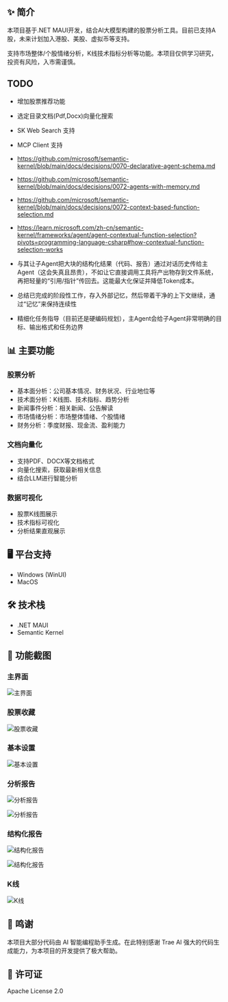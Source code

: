 ## ✨ 简介

本项目基于.NET MAUI开发，结合AI大模型构建的股票分析工具。目前已支持A股，未来计划加入港股、美股、虚拟币等支持。

支持市场整体/个股情绪分析，K线技术指标分析等功能。本项目仅供学习研究，投资有风险，入市需谨慎。

## TODO

- 增加股票推荐功能
- 选定目录文档(Pdf,Docx)向量化搜索
- SK Web Search 支持
- MCP Client 支持
- https://github.com/microsoft/semantic-kernel/blob/main/docs/decisions/0070-declarative-agent-schema.md
- https://github.com/microsoft/semantic-kernel/blob/main/docs/decisions/0072-agents-with-memory.md
- https://github.com/microsoft/semantic-kernel/blob/main/docs/decisions/0072-context-based-function-selection.md
- https://learn.microsoft.com/zh-cn/semantic-kernel/frameworks/agent/agent-contextual-function-selection?pivots=programming-language-csharp#how-contextual-function-selection-works


- 与其让子Agent把大块的结构化结果（代码、报告）通过对话历史传给主Agent（这会失真且昂贵），不如让它直接调用工具将产出物存到文件系统，再把轻量的“引用/指针”传回去。这能最大化保证并降低Token成本。
- 总结已完成的阶段性工作，存入外部记忆，然后带着干净的上下文继续，通过“记忆”来保持连续性
- 精细化任务指导（目前还是硬编码规划），主Agent会给子Agent非常明确的目标、输出格式和任务边界

## 📊 主要功能

### 股票分析

- 基本面分析：公司基本情况、财务状况、行业地位等
- 技术面分析：K线图、技术指标、趋势分析
- 新闻事件分析：相关新闻、公告解读
- 市场情绪分析：市场整体情绪、个股情绪
- 财务分析：季度财报、现金流、盈利能力

### 文档向量化

- 支持PDF、DOCX等文档格式
- 向量化搜索，获取最新相关信息
- 结合LLM进行智能分析

### 数据可视化

- 股票K线图展示
- 技术指标可视化
- 分析结果直观展示

## 🖥️ 平台支持

- Windows (WinUI)
- MacOS

## 🛠️ 技术栈

- .NET MAUI
- Semantic Kernel

## 📸 功能截图

### 主界面
![主界面](images/1.png)

### 股票收藏
![股票收藏](images/2.png)

### 基本设置
![基本设置](images/3.png)

### 分析报告
![分析报告](images/4-1.png)

![分析报告](images/4-2.png)

### 结构化报告 
![结构化报告](images/5-1.png)

![结构化报告](images/5-2.png)

### K线
![K线](images/6.png)

## 🙏 鸣谢

本项目大部分代码由 AI 智能编程助手生成。在此特别感谢 Trae AI 强大的代码生成能力，为本项目的开发提供了极大帮助。


## 📄 许可证

Apache License 2.0